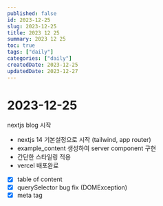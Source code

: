 ```yaml
---
published: false
id: 2023-12-25
slug: 2023-12-25
title: 2023 12 25
summary: 2023 12 25
toc: true
tags: ["daily"]
categories: ["daily"]
createdDate: 2023-12-25
updatedDate: 2023-12-27
---
```


# 2023-12-25

nextjs blog 시작 
- nextjs 14 기본설정으로 시작 (tailwind, app router)
- example_content 생성하여 server component 구현
- 간단한 스타일링 적용
- vercel 배포완료
- [X] table of content
- [X] querySelector bug fix (DOMException)
- [X] meta tag
